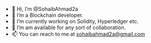 - 👋 Hi, I’m @SohaibAhmad2a
- 👀 I’m a Blockchain developer.
- 🌱 I’m currently working on Solidity, Hyperledger etc.
- 💞️ I’m am available for any sort of collaboration.
- 📫 You can reach to me at sohaibahmad2a@gmail.com
<!---
SohaibAhmad2a/SohaibAhmad2a is a ✨ special ✨ repository because its `README.md` (this file) appears on your GitHub profile.
You can click the Preview link to take a look at your changes.
--->

